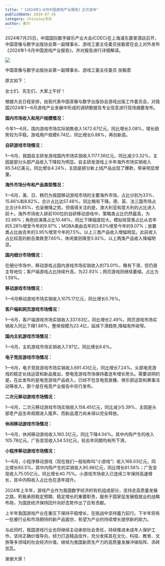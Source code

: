 ```yaml
---
title: "《2024年1-6月中国游戏产业报告》正式发布"
publishDate: 2024-07-26
category: ChinaJoy专区
author: 莱尔
---
```


2024年7月25日，中国国际数字娱乐产业大会(CDEC)在上海浦东嘉里酒店召开，中国音像与数字出版协会第一副理事长、游戏工委主任委员张毅君在会上对外发布《2024年1-6月中国游戏产业报告》，并对报告进行详细解读。

![](https://ec-net-1251389766.cos.ap-shanghai.myqcloud.com/wp-content/uploads/2024/07/20240726231818778.png)

中国音像与数字出版协会第一副理事长、游戏工委主任委员 张毅君

原文如下：

女士们、先生们，大家上午好！

根据大会日程安排，由我代表中国音像与数字出版协会游戏出版工作委员会，对我国2024年1—6月游戏产业发展中形成的调研数据及专业信息进行现场摘要发布。

**国内市场收入和用户规模情况：**

今年1—6月，国内游戏市场实际销售收入1472.67亿元，同比增长2.08%，增长趋势较为平稳。游戏用户规模6.74亿，同比增长0.88%，再创新高。

**自研游戏市场情况：**

1—6月，我国自主研发游戏国内市场实销收入1177.36亿元，同比减少3.32%，主因是部分头部产品收入下降较为明显。自主研发游戏上半年海外市场实销收入85.54亿美元，同比增长4.24%，主因是部分新上线产品出现了爆款，带来明显增量。

**海外市场分布和产品类型情况：**

1—6月，美、日、韩仍为我国移动游戏市场的主要海外市场，占比分别为33%、15.66%和8.82%，合计占比达57.48%，同比略有下降。德、英、法三国市场占比合计9.85%，也呈微降之势。但值得关注的是，澳大利亚和意大利的占比进入前十。海外市场收入排前100位的自研移动游戏中，策略类占比仍然最高，为32.66%；角色扮演类占比10.48%，同比下降幅度较大。模拟经营类占比从去年的5.28%增至今年的9.97%；MOBA类由去年的3.83%增至今年的9.07%；放置类占比由去年的3.95%增至今年的7.5%。以上三类产品收入增幅明显。此前收入占比较高的射击类跌至7.60%，休闲类则降至3.92%，以上两类产品收入降幅明显。

**国内细分市场情况：**

在细分市场中，移动游戏占国内游戏市场实销收入的73.01%，略有下滑，但仍居主导地位；客户端游戏占比持续升高，为22.93%；网页游戏则继续萎缩，占比为1.59%。

**移动游戏市场情况：**

1—6月移动游戏市场实销收入1075.17亿元，同比增长0.76%。

**客户端和网页游戏市场情况：**

1—6月，客户端游戏市场实销收入337.63亿，同比增长2.49%。网页游戏市场实销收入同比下降1.88%，整体规模为23.4亿，延续下滑趋势,降幅有所收窄。

**国内主机游戏市场情况：**

1—6月，主机游戏市场实销收入7.97亿，同比增长6.6%。

**电子竞技游戏市场情况：**

1—6月，电子竞技游戏市场实销收入691.43亿元，同比增长7.24%。头部电竞游戏的稳定长线运营和新品推出，使电竞游戏市场保持着连年增长势头。需要说明的是，在此发布的是电竞游戏产品收入，已经不包含电竞直播、俱乐部运营和赛事活动等收入，那个是在电竞产业报告中另行发布。

**二次元移动游戏市场情况：**

1—6月，二次元移动游戏市场实销收入158.45亿元，同比减少5.39%，主因是头部老产品生命周期进入尾声，而新品潜力尚未得以完全释放。

**休闲移动游戏市场情况：**

1—6月，休闲移动游戏收入160.3亿元，同比下降4.04%。其中内购产生的收入105.78亿元，广告变现收入54.53亿元，较去年同期均有所下滑。  
  
**小程序移动游戏市场情况：**

1—6月，小程序移动游戏（现在我们一般俗称叫“小游戏”）收入166.03亿元，同比增长60.5%。其中内购产生的实销收入90.98亿元，同比增长81.56%；广告变现收入75.05亿元，同比增长40.75%。小游戏市场收入已连续三年保持高速增长，其中内购收入占比也在逐年提升。

2024年上半年，游戏产业作为我国数字经济的有机组成部分，坚持走高质量发展之路，积极承担稳定预期、稳定增长的重要职责，服务于国家促发展稳就业的战略布局，为国民经济保持回升向好态势作出了应有贡献。

上半年我国游戏产业在重压下保持平稳增长，在挑战中坚持蓄力前行。下半年将有一批被行业和市场期待的新产品面世，有望为产业的持续增长提供新的助力。

与此同时，我国游戏行业也将继续主动承担社会责任，持续推进未成年人保护工作，坚持正确价值导向，倾力打造精品佳作，充分发挥其在文化、科技、教育、文旅等多领域的社会经济价值，继续为我国新质生产力的高质量发展冲锋陷阵、添砖加瓦。

谢谢大家！
